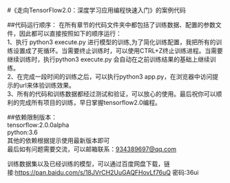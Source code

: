 #《走向TensorFlow2.0：深度学习应用编程快速入门》的案例代码

##代码运行顺序：
   在所有章节的代码文件夹中都包括了训练数据、配置的参数文件，因此都可以直接按照如下的顺序运行：<br />
   1、执行 python3 execute.py 进行模型的训练,为了简化训练配置，我把所有的训练设置成了死循环。当需要终止训练时，可以使用CTRL+Z终止训练进程。当需要继续训练时，执行python3 execute.py 会自动在之前训练结果的基础上继续训练。<br />
   2、在完成一段时间的训练之后，可以执行python3 app.py，在浏览器中访问提示的url来体验训练效果。<br />
   3、所有的代码和训练数据都经过测试和验证，可以放心的使用。最后祝你可以顺利的完成所有项目的训练，早日掌握tensorflow2.0编程。 <br />
   
##依赖限制版本：<br />
tensorflow:2.0.0alpha<br />
python:3.6<br />
其他的依赖根据提示使用最新版本即可<br />
最后如有问题需要交流，可以邮箱联系：934389697@qq.com<br />

训练数据集以及已经训练的模型，可以通过百度网盘下载，链接:https://pan.baidu.com/s/18JVrCH2UuGAQFHovLf76uQ  密码:36ui
